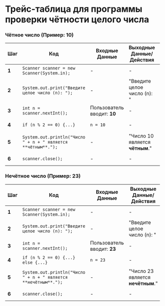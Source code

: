 **Трейс-таблица для программы проверки чётности целого числа**
=========================================================
### **Чётное число (Пример: 10)**
| **Шаг** | **Код** | **Входные Данные** | **Выходные Данные/Действия** | **Состояние Переменных** |
| --- | --- | --- | --- | --- |
| **1** | `Scanner scanner = new Scanner(System.in);` | - | - | `scanner` (инициализирован) |
| **2** | `System.out.print("Введите целое число (n): ");` | - | "Введите целое число (n): " | `scanner` (инициализирован) |
| **3** | `int n = scanner.nextInt();` | Пользователь вводит: **10** | - | `n = 10`, `scanner` (инициализирован) |
| **4** | `if (n % 2 == 0) {...}` | `n = 10` | - | `n = 10`, `scanner` (инициализирован) |
| **5** | `System.out.println("Число " + n + " является **чётным**.");` | - | "Число 10 является **чётным**." | `n = 10`, `scanner` (инициализирован) |
| **6** | `scanner.close();` | - | - | `scanner` (закрыт), `n = 10` |

### **Нечётное число (Пример: 23)**
| **Шаг** | **Код** | **Входные Данные** | **Выходные Данные/Действия** | **Состояние Переменных** |
| --- | --- | --- | --- | --- |
| **1** | `Scanner scanner = new Scanner(System.in);` | - | - | `scanner` (инициализирован) |
| **2** | `System.out.print("Введите целое число (n): ");` | - | "Введите целое число (n): " | `scanner` (инициализирован) |
| **3** | `int n = scanner.nextInt();` | Пользователь вводит: **23** | - | `n = 23`, `scanner` (инициализирован) |
| **4** | `if (n % 2 == 0) {...} else {...}` | `n = 23` | - | `n = 23`, `scanner` (инициализирован) |
| **5** | `System.out.println("Число " + n + " является **нечётным**.");` | - | "Число 23 является **нечётным**." | `n = 23`, `scanner` (инициализирован) |
| **6** | `scanner.close();` | - | - | `scanner` (закрыт), `n = 23` |

